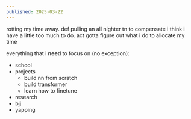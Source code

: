 ```yaml
---
published: 2025-03-22
---
```


rotting my time away. def pulling an all nighter tn to compensate i think i have a little too much to do. act gotta figure out what i do to allocate my time


everything that i **need** to focus on (no exception):

- school 
- projects
	- build nn from scratch
	- build transformer 
	- learn how to finetune
- research
- bjj
- yapping
